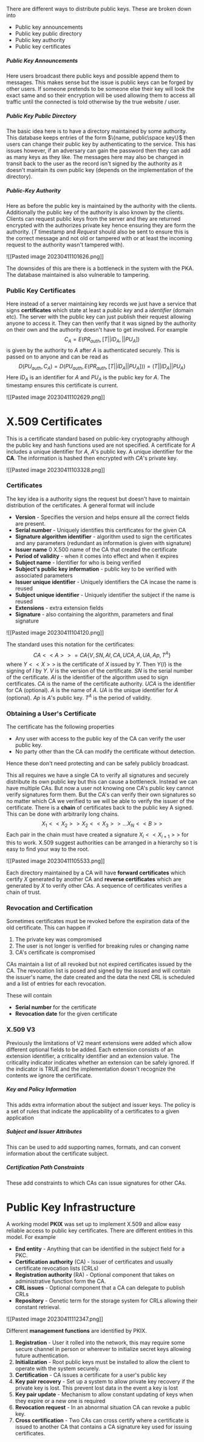There are different ways to distribute public keys. These are broken down into 

- Public key announcements
- Public key public directory
- Public key authority
- Public key certificates

##### Public Key Announcements
Here users broadcast there public keys and possible append them to messages. This makes sense but the issue is public keys can be forged by other users. If someone pretends to be someone else their key will look the exact same and so their encryption will be used allowing them to access all traffic until the connected is told otherwise by the true website / user.

##### Public Key Public Directory
The basic idea here is to have a directory maintained by some authority. This database keeps entries of the form $\{name, public\space key\}$ then users can change their public key by authenticating to the service. This has issues however, if an adversary can gain the password then they can add as many keys as they like. The messages here may also be changed in transit back to the user as the record isn't signed by the authority as it doesn't maintain its own public key (depends on the implementation of the directory).

##### Public-Key Authority
Here as before the public key is maintained by the authority with the clients. Additionally the public key of the authority is also known by the clients. Clients can request public keys from the server and they are returned encrypted with the authorizes private key hence ensuring they are form the authority. ($T$ timestamp and *Request* should also be sent to ensure this is the correct message and not old or tampered with or at least the incoming request to the authority wasn't tampered with).

![[Pasted image 20230411101626.png]]

The downsides of this are there is a bottleneck in the system with the PKA. The database maintained is also vulnerable to tampering.

### Public Key Certificates
Here instead of a server maintaining key records we just have a service that signs **certificates** which state at least a *public key* and a *identifier* (domain etc). The server with the public key can just publish their request allowing anyone to access it. They can then verify that it was signed by the authority on their own and the authority doesn't have to get involved. For example $$C_A=E(PR_{auth},[T||ID_A,||PU_A])$$is given by the authority to $A$ after $A$ is authenticated securely. This is passed on to anyone and can be read as $$D(PU_{auth},C_A)=D(PU_{auth}, E(PR_{auth}, [T||ID_A||PU_A]))=(T||ID_A||PU_A)$$Here $ID_A$ is an identifier for $A$ and $PU_A$ is the public key for $A$. The timestamp ensures this certificate is current.

![[Pasted image 20230411102629.png]]

# X.509 Certificates
This is a certificate standard based on public-key cryptography although the public key and hash functions used are not specified. A certificate for $A$ includes a unique identifier for $A$, $A$'s public key. A unique identifier for the **CA**. The information is hashed then encrypted with $CA$'s private key.

![[Pasted image 20230411103328.png]]

### Certificates
The key idea is a authority signs the request but doesn't have to maintain distribution of the certificates. A general format will include 

- **Version** - Specifies the version and helps ensure all the correct fields are present.
- **Serial number** - Uniquely identifies this certificates for the given CA
- **Signature algorithm identifier** - algorithm used to sign the certificates and any parameters (redundant as information is given with signature)
- **Issuer name** 0 X.500 name of the CA that created the certificate
- **Period of validity** - when it comes into effect and when it expires
- **Subject name** - Identifier for who is being verified
- **Subject's public key information** - public key to be verified with associated parameters
- **Issuer unique identifier**  - Uniquely identifiers the CA incase the name is reused
- **Subject unique identifier** - Uniquely identifier the subject if the name is reused
- **Extensions** - extra extension fields
- **Signature** - also containing the algorithm, parameters and final signature

![[Pasted image 20230411104120.png]]

The standard uses this notation for the certificates: $$CA<<A>>=CA\{V,SN,AI,CA,UCA,A,UA,Ap,T^A\}$$where $Y<<X>>$ is the certificate of $X$ issued by $Y$. Then $Y\{I\}$ is the signing of $I$ by $Y$. $V$ is the version of the certificate. $SN$ is the serial number of the certificate. $AI$ is the identifier of the algorithm used to sign certificates. $CA$ is the name of the certificate authority. $UCA$ is the identifier for CA (optional). $A$ is the name of $A$. $UA$ is the unique identifier for $A$ (optional). $Ap$ is $A$'s public key. $T^A$ is the period of validity.

### Obtaining a User's Certificate
The certificate has the following properties

- Any user with access to the public key of the CA can verify the user public key.
- No party other than the CA can modify the certificate without detection.

Hence these don't need protecting and can be safely publicly broadcast.

This all requires we have a single CA to verify all signatures and securely distribute its own public key but this can cause a bottleneck. Instead we can have multiple CAs. But now a user not knowing one CA's public key cannot verify signatures form them. But the CA's can verify their own signatures so no matter which CA we verified to we will be able to verify the issuer of the certificate. There is a **chain** of certificates back to the public key A signed. This can be done with arbitrarily long chains. $$X_1<<X_2>>X_2<<X_3>>...X_N<<B>>$$Each pair in the chain must have created a signature $X_i<<X_{i+1}>>$ for this to work. X.509 suggest authorities can be arranged in a hierarchy so t is easy to find your way to the root.

![[Pasted image 20230411105533.png]]

Each directory maintained by a CA will have **forward certificates** which certify $X$ generated by another CA and **reverse certificates** which are generated by $X$ to verify other CAs. A sequence of certificates verifies a chain of trust.

### Revocation and Certification
Sometimes certificates must be revoked before the expiration data of the old certificate. This can happen if 

1. The private key was compromised
2. The user is not longer is verified for breaking rules or changing name
3. CA's certificate is compromised

CAs maintain a list of all revoked but not expired certificates issued by the CA. The revocation list is posed and signed by the issued and will contain the issuer's name, the date created and the data the next CRL is scheduled and a list of entries for each revocation.

These will contain 
- **Serial number** for the certificate
- **Revocation date** for the given certificate

### X.509 V3
Previously the limitations of V2 meant extensions were added which allow different optional fields to be added. Each extension consists of an extension identifier, a criticality identifier and an extension value. The criticality indicator indicates whether an extension can be safely ignored. If the indicator is TRUE and the implementation doesn't recognize the contents we ignore the certificate.

##### Key and Policy Information
This adds extra information about the subject and issuer keys. The policy is a set of rules that indicate the applicability of a certificates to a given application

##### Subject and Issuer Attributes
This can be used to add supporting names, formats, and can convent information about the certificate subject.

##### Certification Path Constraints
These add constraints to which CAs can issue signatures for other CAs. 

# Public Key Infrastructure
A working model **PKIX** was set up to implement X.509 and allow easy reliable access to public key certificates. There are different entities in this model. For example

- **End entity** - Anything that can be identified in the subject field for a PKC.
- **Certification authority** (CA) - Issuer of certificates and usually certificate revocation lists (CRLs)
- **Registration authority** (RA) - Optional component that takes on administrative function form the CA.
- **CRL issues** - Optional component that a CA can delegate to publish CRLs
- **Repository** - Genetic term for the storage system for CRLs allowing their constant retrieval.

![[Pasted image 20230411112347.png]]

Different **management functions** are identified by PKIX. 

1. **Registration** - User it rolled into the network, this may require some secure channel in person or wherever to initialize  secret keys allowing future authentication.
2. **Initialization** - Root public keys must be installed to allow the client to operate with the system securely.
3. **Certification** - CA issues a certificate for a user's public key
4. **Key pair recovery** - Set up a system to allow private key recovery if the private key is lost. This prevent lost data in the event a key is lost
5. **Key pair update** - Mechanism to allow constant updating of keys when they expire or a new one is required
6. **Revocation request** - In an abnormal situation CA can revoke a public key.
7. **Cross certification** - Two CAs can cross certify where a certificate is issued to another CA that contains a CA signature key used for issuing certificates.